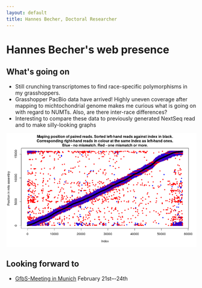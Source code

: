 ```yaml
---
layout: default
title: Hannes Becher, Doctoral Researcher
---
```

		
# Hannes Becher's web presence

## What's going on
* Still crunching transcriptomes to find race-specific polymorphisms in my grasshoppers.
* Grasshopper PacBio data have arrived! Highly uneven coverage after mapping to michtochondrial genome makes me curious what is going on with regard to NUMTs. Also, are there inter-race differences?
* Interesting to compare these data to previously generated NextSeq read and to make silly-looking graphs

![mapping](img/mapping_13.png)

## Looking forward to
* [GfbS-Meeting in Munich](http://www.en.palaeontologie.geowissenschaften.uni-muenchen.de/gfbs2016/index.html) February 21st–-24th
